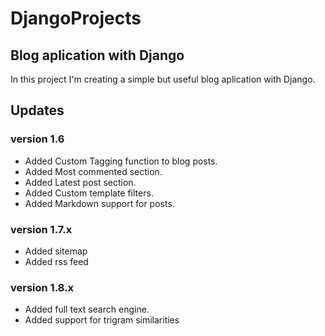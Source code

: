 # DjangoProjects
## Blog aplication with Django
In this project I'm creating a simple but useful blog aplication with Django.

## Updates
### version 1.6
 * Added Custom Tagging function to blog posts.
 * Added Most commented section.
 * Added Latest post section.
 * Added Custom template filters.
 * Added Markdown support for posts.

### version 1.7.x
* Added sitemap
* Added rss feed

### version 1.8.x
* Added full text search engine.
* Added support for trigram similarities